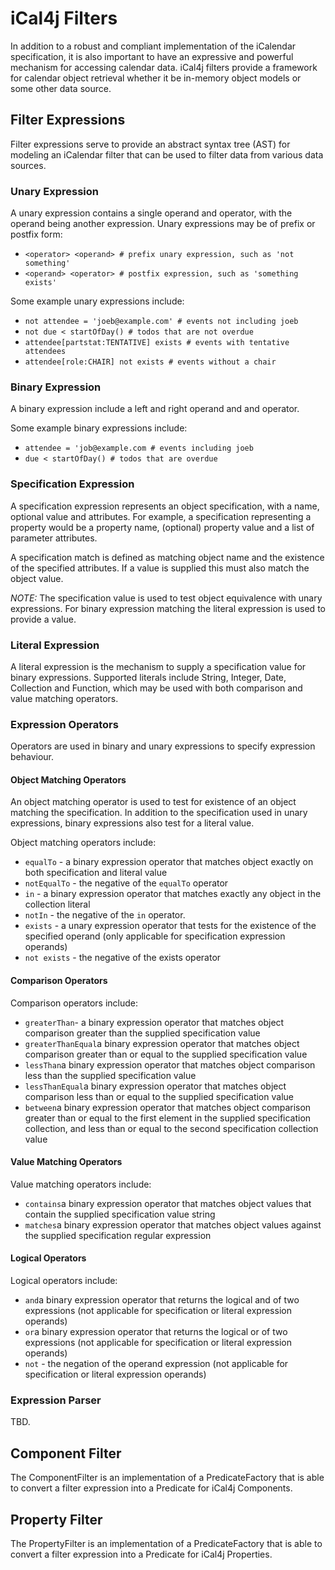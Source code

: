 # iCal4j Filters

In addition to a robust and compliant implementation of the iCalendar specification, it is also important to have
an expressive and powerful mechanism for accessing calendar data. iCal4j filters provide a framework for calendar
object retrieval whether it be in-memory object models or some other data source.

## Filter Expressions

Filter expressions serve to provide an abstract syntax tree (AST) for modeling an iCalendar filter that can be
used to filter data from various data sources.

### Unary Expression

A unary expression contains a single operand and operator, with the operand being another expression. Unary
expressions may be of prefix or postfix form:

* `<operator> <operand> # prefix unary expression, such as 'not something'`
* `<operand> <operator> # postfix expression, such as 'something exists'`

Some example unary expressions include:

* `not attendee = 'joeb@example.com' # events not including joeb` 
* `not due < startOfDay() # todos that are not overdue`
* `attendee[partstat:TENTATIVE] exists # events with tentative attendees`
* `attendee[role:CHAIR] not exists # events without a chair`

### Binary Expression

A binary expression include a left and right operand and and operator.

Some example binary expressions include:

* `attendee = 'job@example.com # events including joeb`
* `due < startOfDay() # todos that are overdue`


### Specification Expression

A specification expression represents an object specification, with a name, optional value and attributes.
For example, a specification representing a property would be a property name, (optional) property value and
a list of parameter attributes.

A specification match is defined as matching object name and the existence of the specified attributes. If a
value is supplied this must also match the object value.

_NOTE:_ The specification value is used to test object equivalence with unary expressions. For binary
expression matching the literal expression is used to provide a value.

### Literal Expression

A literal expression is the mechanism to supply a specification value for binary expressions. Supported literals
include String, Integer, Date, Collection and Function, which may be used with both comparison and value matching operators.

### Expression Operators

Operators are used in binary and unary expressions to specify expression behaviour.

#### Object Matching Operators

An object matching operator is used to test for existence of an object matching the specification. In addition
to the specification used in unary expressions, binary expressions also test for a literal value.

Object matching operators include:

* `equalTo` - a binary expression operator that matches object exactly on both specification and literal value
* `notEqualTo` - the negative of the `equalTo` operator
* `in` - a binary expression operator that matches exactly any object in the collection literal
* `notIn` - the negative of the `in` operator.
* `exists` - a unary expression operator that tests for the existence of the specified operand 
(only applicable for specification expression operands)
* `not exists` - the negative of the exists operator

#### Comparison Operators

Comparison operators include:

* `greaterThan`- a binary expression operator that matches object comparison greater than the supplied specification value
* `greaterThanEqual`a binary expression operator that matches object comparison greater than or equal to the supplied specification value
* `lessThan`a binary expression operator that matches object comparison less than the supplied specification value
* `lessThanEqual`a binary expression operator that matches object comparison less than or equal to the supplied specification value
* `between`a binary expression operator that matches object comparison greater than or equal to the first element in the supplied specification collection, and less than or equal to the second specification collection value

#### Value Matching Operators

Value matching operators include:

* `contains`a binary expression operator that matches object values that contain the supplied specification value string
* `matches`a binary expression operator that matches object values against the supplied specification regular expression

#### Logical Operators

Logical operators include:

* `and`a binary expression operator that returns the logical and of two expressions (not applicable for specification or literal expression operands)
* `or`a binary expression operator that returns the logical or of two expressions (not applicable for specification or literal expression operands)
* `not` - the negation of the operand expression (not applicable for specification or literal expression operands)

### Expression Parser

TBD.


## Component Filter

The ComponentFilter is an implementation of a PredicateFactory that is able to convert a filter expression
into a Predicate for iCal4j Components.

## Property Filter

The PropertyFilter is an implementation of a PredicateFactory that is able to convert a filter expression
into a Predicate for iCal4j Properties.
